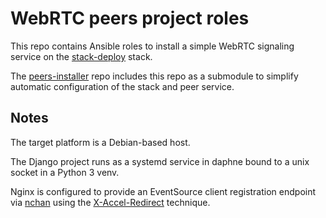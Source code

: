 # WebRTC peers project roles

This repo contains
Ansible roles to install
a simple WebRTC signaling service
on the [stack-deploy](https://github.com/tessercat/stack-deploy) stack.

The [peers-installer](https://github.com/tessercat/peers-installer) repo
includes this repo as a submodule
to simplify automatic configuration
of the stack and peer service.

## Notes

The target platform
is a Debian-based host.

The Django project runs
as a systemd service
in daphne
bound to a unix socket
in a Python 3 venv.

Nginx is configured
to provide an EventSource client registration endpoint via
[nchan](https://github.com/slact/nchan)
using the
[X-Accel-Redirect](https://github.com/slact/nchan#x-accel-redirect)
technique.
